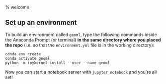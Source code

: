 % welcome

## Set up an environment

To build an environment called `geoml`, type the following commands inside the Anaconda Prompt (or terminal) **in the same directory where you placed the repo** (i.e. so that the `environment.yml` file is in the working directory):

```
conda env create
conda activate geoml
python -m ipykernel install --user --name geoml
```

Now you can start a notebook server with `jupyter notebook` and you're all set!
